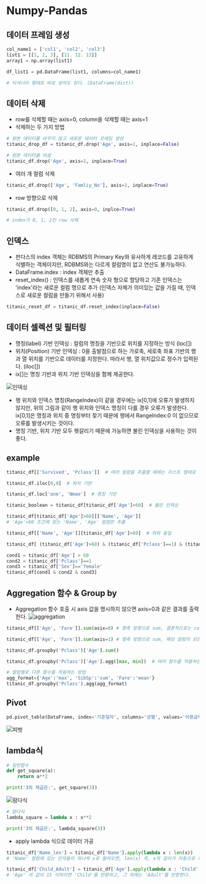 # Numpy-Pandas

## 데이터 프레임 생성

~~~python
col_name1 = ['col1', 'col2', 'col3']
list1 = [[1, 2, 3], [11. 12. 13]]
array1 = np.array(list1)

df_list1 = pd.DataFrame(list1, columns=col_name1)

# 딕셔너리 형태로 바로 넣어도 된다. (DataFrame(dict))
~~~

## 데이터 삭제
- row를 삭제할 때는 axis=0, column을 삭제할 때는 axis=1
- 삭제하는 두 가지 방법
 
 ~~~python
 # 원본 데이터를 바꾸지 않고 새로운 데이터 프레임 생성
 titanic_drop_df = titanic_df.drop('Age', axis=1, inplace=False)
 ~~~
 
~~~python
# 원본 데이터를 바꿈
titanic_df.drop('Age', axis=1, inplace=True)
~~~

- 여러 개 컬럼 삭제
~~~python
titanic_df.drop(['Age', 'Famliy_No'], axis=1, inplace=True)
~~~

- row 방향으로 삭제
~~~python
titanic_df.drop([0, 1, 2], axis=0, inplce=True)

# index가 0, 1, 2인 row 삭제
~~~

## 인덱스
- 판다스의 index 객체는 RDBMS의 Primary Key와 유사하게 레코드를 고유하게 식별하는 객체이지만, RDBMS와는 다르게 컬럼명이 없고 연산도 불가능하다.
- DataFrame.index : index 객체만 추출
- reset_index() : 인덱스를 새롭게 연속 숫자 형으로 할당하고 기존 인덱스는 'index'라는 새로운 컬럼 명으로 추가 (인덱스 자체가 의미있는 값을 가질 때, 인덱스로 새로운 컬럼을 만들기 위해서 사용)

~~~python
titanic_reset_df = titanic_df.reset_index(inplace=False)
~~~

## 데이터 셀렉션 및 필터링
- 명칭(label) 기반 인덱싱 : 컬럼의 명칭을 기반으로 위치를 지정하는 방식 (loc[])
- 위치(Position) 기반 인덱싱 : 0을 출발점으로 하는 가로축, 세로축 좌표 기반의 행과 열 위치를 기반으로 데이터를 지정한다. 따라서 행, 열 위치값으로 정수가 입력된다. (iloc[])
- ix[]는 명칭 기반과 위치 기반 인덱싱을 함께 제공한다.

![인덱싱](https://user-images.githubusercontent.com/58073455/74100242-04f7f200-4b70-11ea-87ba-94ce11bf8ce2.PNG)

- 행 위치와 인덱스 명칭(RangeIndex)이 같을 경우에는 ix[0,1]에 오류가 발생하지 않지만, 위의 그림과 같이 행 위치와 인덱스 명칭이 다를 경우 오류가 발생한다. ix[0,1]은 명칭과 위치 중 명칭부터 찾기 때문에 행에서 RangeIndex:0 이 없으므로 오류를 발생시키는 것이다.
- 명칭 기반, 위치 기반 모두 헷갈리기 때문에 가능하면 불린 인덱싱을 사용하는 것이 좋다.

## example
~~~ python
titanic_df[['Survived', 'Pclass']]  # 여러 컬럼을 추출할 때에는 리스트 형태로 넣을 것
~~~

~~~python
titanic_df.iloc[0,0]  # 위치 기반

titanic_df.loc['one', 'Nmae']  # 명칭 기반
~~~

~~~python
titanic_boolean = titanic_df[titanic_df['Age']>60]  # 불린 인덱싱
~~~

~~~python
titanic_df[titanic_df['Age']>60][['Name', 'Age']]
# 'Age'>60 조건에 맞는 'Name', 'Age' 컬럼만 추출

titanic_df[['Name', 'Age']][titanic_df['Age']>60]  # 위와 동일
~~~

~~~python
titanic_df[ (titanic_df['Age']>60) & (titanic_df['Pclass']==1) & (titanic_df['Sex']=='female') ]
~~~

~~~python
cond1 = titanic_df['Age'] > 60
cond2 = titanic_df['Pclass']==1
cond3 = titanic_df['Sex']=='female'
titanic_df[cond1 & cond2 & cond3]
~~~

## Aggregation 함수 & Group by
- Aggregation 함수 호출 시 axis 값을 명시하지 않으면 axis=0과 같은 결과를 출력한다.
![aggregation](https://user-images.githubusercontent.com/58073455/75559082-2f114580-5a86-11ea-938c-622996d449a1.PNG)

~~~python
titanic_df[['Age', 'Fare']].sum(asix=0) # 행축 방향으로 sum, 결론적으로는 column의 합계
~~~
~~~python
titanic_df[['Age', 'Fare']].sum(axis=1) # 열축 방향으로 sum, 해당 컬럼의 모든 row의 합계
~~~
~~~python
titanic_df.groupby('Pclass')['Age'].sum()
~~~
~~~python
titanic_df.groupby('Pclass')['Age'].agg([max, min])  # 여러 함수를 적용하는 방법
~~~
~~~python
# 컬럼별로 다른 함수를 적용하는 방법
agg_format={'Age':'max', 'SibSp':'sum', 'Fare':'mean'}
titanic_df.groupby('Pclass').agg(agg_format)
~~~

## Pivot
~~~python
pd.pivot_table(DataFrame, index='기준일자', columns='성별', values='이용금액')
~~~
![피벗](https://user-images.githubusercontent.com/58073455/75560738-13f40500-5a89-11ea-85bf-d7262fee3107.png)

## lambda식
~~~python
# 일반함수
def get_square(a):
    return a**2

print('3의 제곱은:', get_square(3))
~~~

![람다식](https://user-images.githubusercontent.com/58073455/75563695-1b69dd00-5a8e-11ea-93fe-d90938b8f21b.PNG)

~~~python
# 람다식
lambda_square = lambda x : x**2

print('3의 제곱은:', lambda_square(3))
~~~

- apply lambda 식으로 데이터 가공
~~~python
titanic_df['Name_len'] = titanic_df['Name'].apply(lambda x : len(x))
# 'Name' 컬럼에 있는 인자들이 하나씩 x로 들어오면, len(x) 즉, x의 길이가 자동으로 리턴된다.
~~~

~~~python
titanic_df['Child_Adult'] = titanic_df['Age'].apply(lambda x : 'Child' if x <= 15 else 'Adult')
# 'Age' 의 값이 15 이하이면 'Child'를 반환하고, 그 외에는 'Adult'를 반환한다.
~~~
